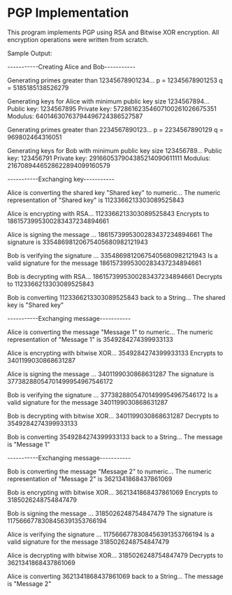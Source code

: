# PGP Implementation
This program implements PGP using RSA and Bitwise XOR encryption. All encryption operations were written from scratch.

Sample Output:

-----------Creating Alice and Bob-----------

Generating primes greater than 12345678901234...
p = 12345678901253
q = 5185185138526279

Generating keys for Alice with minimum public key size 1234567894...
Public key: 1234567895
Private key: 57286162354607100261026675351
Modulus: 64014630763794496724386527587

Generating primes greater than 2234567890123...
p = 2234567890129
q = 969802464316051

Generating keys for Bob with minimum public key size 123456789...
Public key: 123456791
Private key: 291660537904385214090611111
Modulus: 2167089446528622894099160579

-----------Exchanging key-----------

Alice is converting the shared key "Shared key" to numeric...
The numeric representation of "Shared key" is
1123366213303089525843

Alice is encrypting with RSA...
1123366213303089525843
Encrypts to
1861573995300283437234894661

Alice is signing the message ...
1861573995300283437234894661
The signature is
33548698120675405680982121943

Bob is verifying the signature ...
33548698120675405680982121943
Is a valid signature for the message
1861573995300283437234894661

Bob is decrypting with RSA...
1861573995300283437234894661
Decrypts to
1123366213303089525843

Bob is converting 1123366213303089525843 back to a String...
The shared key is
"Shared key"

-----------Exchanging message-----------

Alice is converting the message "Message 1" to numeric...
The numeric representation of "Message 1" is
3549284274399933133

Alice is encrypting with bitwise XOR...
3549284274399933133
Encrypts to
3401199030868631287

Alice is signing the message ...
3401199030868631287
The signature is
37738288054701499954967546172

Bob is verifying the signature ...
37738288054701499954967546172
Is a valid signature for the message
3401199030868631287

Bob is decrypting with bitwise XOR...
3401199030868631287
Decrypts to
3549284274399933133

Bob is converting 3549284274399933133 back to a String...
The message is
"Message 1"

-----------Exchanging message-----------

Bob is converting the message "Message 2" to numeric...
The numeric representation of "Message 2" is
3621341868437861069

Bob is encrypting with bitwise XOR...
3621341868437861069
Encrypts to
3185026248754847479

Bob is signing the message ...
3185026248754847479
The signature is
1175666778308456391353766194

Alice is verifying the signature ...
1175666778308456391353766194
Is a valid signature for the message
3185026248754847479

Alice is decrypting with bitwise XOR...
3185026248754847479
Decrypts to
3621341868437861069

Alice is converting 3621341868437861069 back to a String...
The message is
"Message 2"
